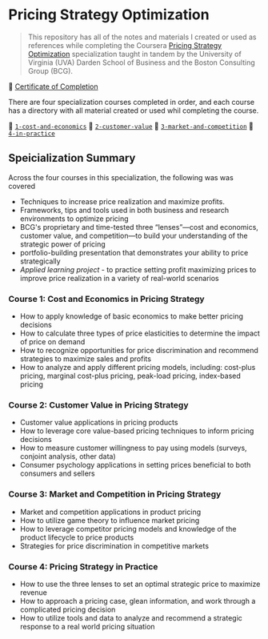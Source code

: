 # Pricing Strategy Optimization

> This repository has all of the notes and materials I created or used as
> references while completing the Coursera
> [Pricing Strategy Optimization](https://www.coursera.org/specializations/uva-darden-bcg-pricing-strategy)
> specialization taught in tandem by the University of Virginia (UVA) Darden
> School of Business and the Boston Consulting Group (BCG).

🥇 [Certificate of Completion]()

There are four specialization courses completed in order, and each course has a
directory with all material created or used whil completing the course.

📂 [`1-cost-and-economics`](https://www.github.com/charleskelley/pricing-strategy-optimization)
📂 [`2-customer-value`](https://www.github.com/charleskelley/pricing-strategy-optimization)
📂 [`3-market-and-competition`](https://www.github.com/charleskelley/pricing-strategy-optimization)
📂 [`4-in-practice`](https://www.github.com/charleskelley/pricing-strategy-optimization)

## Speicialization Summary

Across the four courses in this specialization, the following was was covered

* Techniques to increase price realization and maximize profits.
* Frameworks, tips and tools used in both business and research environments to
  optimize pricing
* BCG's proprietary and time-tested three “lenses”—cost and economics, customer
  value, and competition—to build your understanding of the strategic power of
  pricing
* portfolio-building presentation that demonstrates your ability to price
  strategically
* *Applied learning project* - to practice setting profit maximizing prices to
  improve price realization in a variety of real-world scenarios

### Course 1: Cost and Economics in Pricing Strategy

* How to apply knowledge of basic economics to make better pricing decisions
* How to calculate three types of price elasticities to determine the impact of
  price on demand
* How to recognize opportunities for price discrimination and recommend
  strategies to maximize sales and profits
* How to analyze and apply different pricing models, including: cost-plus
  pricing, marginal cost-plus pricing, peak-load pricing, index-based pricing

### Course 2: Customer Value in Pricing Strategy

* Customer value applications in pricing products
* How to leverage core value-based pricing techniques to inform pricing
  decisions
* How to measure customer willingness to pay using models (surveys, conjoint
  analysis, other data)
* Consumer psychology applications in setting prices beneficial to both
  consumers and sellers

### Course 3: Market and Competition in Pricing Strategy

* Market and competition applications in product pricing
* How to utilize game theory to influence market pricing 
* How to leverage competitor pricing models and knowledge of the product
  lifecycle to price products
* Strategies for price discrimination in competitive markets

### Course 4: Pricing Strategy in Practice

* How to use the three lenses to set an optimal strategic price to maximize
  revenue 
* How to approach a pricing case, glean information, and work through a
  complicated pricing decision
* How to utilize tools and data to analyze and recommend a strategic response
  to a real world pricing situation

